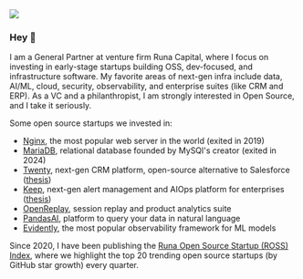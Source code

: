 <img referrerpolicy="no-referrer-when-downgrade" src="https://static.scarf.sh/a.png?x-pxid=0d19db1d-d421-485a-b6fd-480828e264d6" />

### Hey 👋 

I am a General Partner at venture firm Runa Capital, where I focus on investing in early-stage startups building OSS, dev-focused, and infrastructure software. My favorite areas of next-gen infra include data, AI/ML, cloud, security, observability, and enterprise suites (like CRM and ERP). As a VC and a philanthropist, I am strongly interested in Open Source, and I take it seriously.

Some open source startups we invested in:

* [Nginx]([url](https://github.com/nginx/nginx)), the most popular web server in the world (exited in 2019)
* [MariaDB]([url](https://github.com/MariaDB/server)), relational database founded by MySQl's creator (exited in 2024)
* [Twenty]([url](https://github.com/twentyhq/twenty)), next-gen CRM platform, open-source alternative to Salesforce ([thesis]([url](https://kvinogradov.com/twenty/)))
* [Keep]([url](https://github.com/keephq/keep)), next-gen alert management and AIOps platform for enterprises ([thesis]([url](https://kvinogradov.com/keep/)))
* [OpenReplay]([url](https://github.com/openreplay/openreplay/)), session replay and product analytics suite
* [PandasAI]([url](https://github.com/Sinaptik-AI/pandas-ai)), platform to query your data in natural language
* [Evidently]([url](https://github.com/evidentlyai/evidently)), the most popular observability framework for ML models

Since 2020, I have been publishing the [Runa Open Source Startup (ROSS) Index]([url](https://runacap.com/ross-index/)), where we highlight the top 20 trending open source startups (by GitHub star growth) every quarter.
